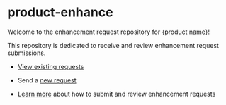 # product-enhance

Welcome to the enhancement request repository for {product name}! 

This repository is dedicated to receive and review enhancement request submissions. 

* [View existing requests](https://github.com/emory-libraries/product-enhance/projects/1)

* Send a [new request](https://github.com/emory-libraries/product-enhance/issues/new/choose)

* [Learn more](https://github.com/emory-libraries/product-enhance/wiki) about how to submit and review enhancement requests


